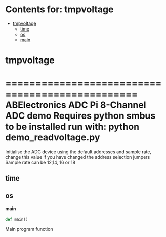 # Contents for: tmpvoltage

* [tmpvoltage](#tmpvoltage)
  * [time](#tmpvoltage.time)
  * [os](#tmpvoltage.os)
  * [main](#tmpvoltage.main)

<a id="tmpvoltage"></a>

# tmpvoltage

================================================
ABElectronics ADC Pi 8-Channel ADC demo
Requires python smbus to be installed
run with: python demo_readvoltage.py
================================================
Initialise the ADC device using the default addresses and sample rate,
change this value if you have changed the address selection jumpers
Sample rate can be 12,14, 16 or 18

<a id="tmpvoltage.time"></a>

## time

<a id="tmpvoltage.os"></a>

## os

<a id="tmpvoltage.main"></a>

#### main

```python
def main()
```

Main program function

